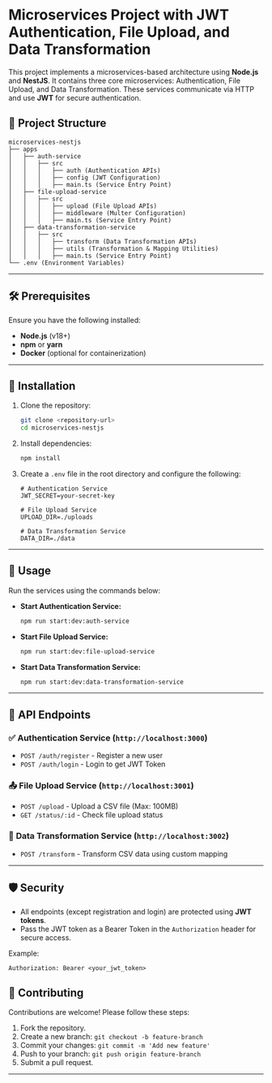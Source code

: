 # Microservices Project with JWT Authentication, File Upload, and Data Transformation

This project implements a microservices-based architecture using **Node.js** and **NestJS**. It contains three core microservices: Authentication, File Upload, and Data Transformation. These services communicate via HTTP and use **JWT** for secure authentication.

## 📁 **Project Structure**
```
microservices-nestjs
├── apps
│   ├── auth-service
│   │   ├── src
│   │   │   ├── auth (Authentication APIs)
│   │   │   ├── config (JWT Configuration)
│   │   │   ├── main.ts (Service Entry Point)
│   ├── file-upload-service
│   │   ├── src
│   │   │   ├── upload (File Upload APIs)
│   │   │   ├── middleware (Multer Configuration)
│   │   │   ├── main.ts (Service Entry Point)
│   ├── data-transformation-service
│   │   ├── src
│   │   │   ├── transform (Data Transformation APIs)
│   │   │   ├── utils (Transformation & Mapping Utilities)
│   │   │   ├── main.ts (Service Entry Point)
└── .env (Environment Variables)
```

---

## 🛠️ **Prerequisites**
Ensure you have the following installed:
- **Node.js** (v18+)
- **npm** or **yarn**
- **Docker** (optional for containerization)

---

## 🚀 **Installation**
1. Clone the repository:
    ```bash
    git clone <repository-url>
    cd microservices-nestjs
    ```
2. Install dependencies:
    ```bash
    npm install
    ```
3. Create a `.env` file in the root directory and configure the following:
    ```env
    # Authentication Service
    JWT_SECRET=your-secret-key

    # File Upload Service
    UPLOAD_DIR=./uploads

    # Data Transformation Service
    DATA_DIR=./data
    ```

---

## 🔎 **Usage**
Run the services using the commands below:

- **Start Authentication Service:**
    ```bash
    npm run start:dev:auth-service
    ```
- **Start File Upload Service:**
    ```bash
    npm run start:dev:file-upload-service
    ```
- **Start Data Transformation Service:**
    ```bash
    npm run start:dev:data-transformation-service
    ```

---

## 🧪 **API Endpoints**
### ✅ **Authentication Service** (`http://localhost:3000`)
- `POST /auth/register` - Register a new user
- `POST /auth/login` - Login to get JWT Token

### 📤 **File Upload Service** (`http://localhost:3001`)
- `POST /upload` - Upload a CSV file (Max: 100MB)
- `GET /status/:id` - Check file upload status

### 🔎 **Data Transformation Service** (`http://localhost:3002`)
- `POST /transform` - Transform CSV data using custom mapping

---

## 🛡️ **Security**
- All endpoints (except registration and login) are protected using **JWT tokens**.
- Pass the JWT token as a Bearer Token in the `Authorization` header for secure access.

Example:
```http
Authorization: Bearer <your_jwt_token>
```

## 📧 **Contributing**
Contributions are welcome! Please follow these steps:
1. Fork the repository.
2. Create a new branch: `git checkout -b feature-branch`
3. Commit your changes: `git commit -m 'Add new feature'`
4. Push to your branch: `git push origin feature-branch`
5. Submit a pull request.

---


